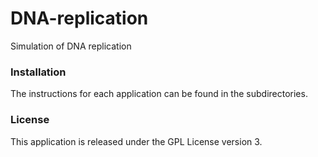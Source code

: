 # DNA-replication
Simulation of DNA replication



### Installation

The instructions for each application can be found in the subdirectories.


### License

This application is released under the GPL License version 3.
